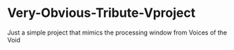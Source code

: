 # Very-Obvious-Tribute-Vproject
Just a simple project that mimics the processing window from Voices of the Void
